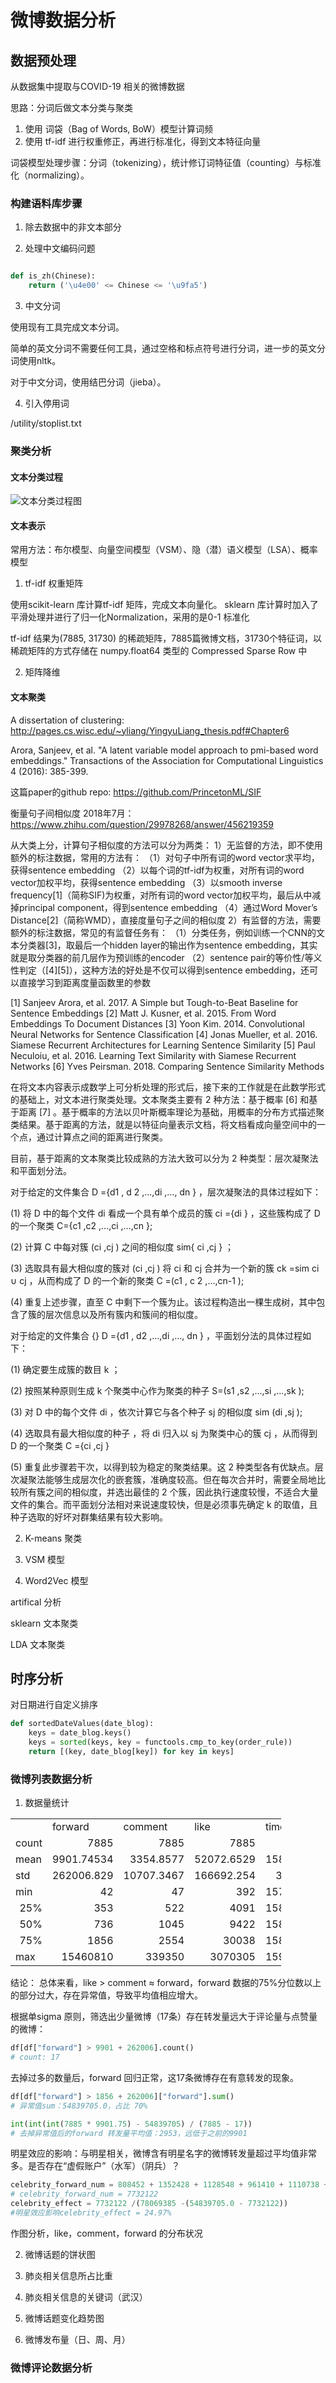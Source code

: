 # 微博数据分析

## 数据预处理

从数据集中提取与COVID-19 相关的微博数据

思路：分词后做文本分类与聚类

1. 使用 词袋（Bag of Words, BoW）模型计算词频
2. 使用 tf-idf 进行权重修正，再进行标准化，得到文本特征向量

词袋模型处理步骤：分词（tokenizing），统计修订词特征值（counting）与标准化（normalizing）。

### 构建语料库步骤

1. 除去数据中的非文本部分

2. 处理中文编码问题

```python

def is_zh(Chinese):
    return ('\u4e00' <= Chinese <= '\u9fa5')

```

3. 中文分词

使用现有工具完成文本分词。

简单的英文分词不需要任何工具，通过空格和标点符号进行分词，进一步的英文分词使用nltk。

对于中文分词，使用结巴分词（jieba）。

4. 引入停用词

/utility/stoplist.txt

### 聚类分析

#### 文本分类过程
<img src = "https://img-blog.csdnimg.cn/20181218160433769.png" title = "文本分类过程图"></img>

#### 文本表示
常用方法：布尔模型、向量空间模型（VSM）、隐（潜）语义模型（LSA）、概率模型

1. tf-idf 权重矩阵

使用scikit-learn 库计算tf-idf 矩阵，完成文本向量化。
sklearn 库计算时加入了平滑处理并进行了归一化Normalization，采用的是0-1 标准化

tf-idf 结果为(7885, 31730) 的稀疏矩阵，7885篇微博文档，31730个特征词，以稀疏矩阵的方式存储在 numpy.float64 类型的 Compressed Sparse Row 中

2. 矩阵降维



#### 文本聚类

A dissertation of clustering: http://pages.cs.wisc.edu/~yliang/YingyuLiang_thesis.pdf#Chapter6

Arora, Sanjeev, et al. "A latent variable model approach to pmi-based word embeddings." Transactions of the Association for Computational Linguistics 4 (2016): 385-399.

这篇paper的github repo: https://github.com/PrincetonML/SIF

衡量句子间相似度 2018年7月：
https://www.zhihu.com/question/29978268/answer/456219359

从大类上分，计算句子相似度的方法可以分为两类：
1）无监督的方法，即不使用额外的标注数据，常用的方法有：
（1）对句子中所有词的word vector求平均，获得sentence embedding
（2）以每个词的tf-idf为权重，对所有词的word vector加权平均，获得sentence embedding
（3）以smooth inverse frequency[1]（简称SIF)为权重，对所有词的word vector加权平均，最后从中减掉principal component，得到sentence embedding
（4）通过Word Mover’s Distance[2]（简称WMD），直接度量句子之间的相似度
2）有监督的方法，需要额外的标注数据，常见的有监督任务有：
（1）分类任务，例如训练一个CNN的文本分类器[3]，取最后一个hidden layer的输出作为sentence embedding，其实就是取分类器的前几层作为预训练的encoder
（2）sentence pair的等价性/等义性判定（[4][5]），这种方法的好处是不仅可以得到sentence embedding，还可以直接学习到距离度量函数里的参数

[1] Sanjeev Arora, et al. 2017. A Simple but Tough-to-Beat Baseline for Sentence Embeddings
[2] Matt J. Kusner, et al. 2015. From Word Embeddings To Document Distances
[3] Yoon Kim. 2014. Convolutional Neural Networks for Sentence Classification
[4] Jonas Mueller, et al. 2016. Siamese Recurrent Architectures for Learning Sentence Similarity
[5] Paul Neculoiu, et al. 2016. Learning Text Similarity with Siamese Recurrent Networks
[6] Yves Peirsman. 2018. Comparing Sentence Similarity Methods


在将文本内容表示成数学上可分析处理的形式后，接下来的工作就是在此数学形式的基础上，对文本进行聚类处理。文本聚类主要有 2 种方法：基于概率 [6] 和基于距离 [7] 。基于概率的方法以贝叶斯概率理论为基础，用概率的分布方式描述聚类结果。基于距离的方法，就是以特征向量表示文档，将文档看成向量空间中的一个点，通过计算点之间的距离进行聚类。 

目前，基于距离的文本聚类比较成熟的方法大致可以分为 2 种类型：层次凝聚法和平面划分法。

对于给定的文件集合 D ={d1 , d 2 ,…,di ,…, dn } ，层次凝聚法的具体过程如下：

(1) 将 D 中的每个文件 di 看成一个具有单个成员的簇 ci ={di } ，这些簇构成了 D 的一个聚类 C={c1 ,c2 ,…,ci ,…,cn };

(2) 计算 C 中每对簇 (ci ,cj ) 之间的相似度 sim{ ci ,cj } ；

(3) 选取具有最大相似度的簇对 (ci ,cj ) 将 ci 和 cj 合并为一个新的簇 ck =sim ci ∪ cj ，从而构成了 D 的一个新的聚类 C =(c1 , c 2 ,…,cn-1 );

(4) 重复上述步骤，直至 C 中剩下一个簇为止。该过程构造出一棵生成树，其中包含了簇的层次信息以及所有簇内和簇间的相似度。


对于给定的文件集合 {} D ={d1 , d2 ,…,di ,…, dn } ，平面划分法的具体过程如下：

(1) 确定要生成簇的数目 k ；

(2) 按照某种原则生成 k 个聚类中心作为聚类的种子 S=(s1 ,s2 ,…,si ,…,sk );

(3) 对 D 中的每个文件 di ，依次计算它与各个种子 sj 的相似度 sim (di ,sj );
 
(4) 选取具有最大相似度的种子 ，将 di 归入以 sj 为聚类中心的簇 cj ，从而得到 D 的一个聚类 C ={ci ,cj }

(5) 重复此步骤若干次，以得到较为稳定的聚类结果。这 2 种类型各有优缺点。层次凝聚法能够生成层次化的嵌套簇，准确度较高。但在每次合并时，需要全局地比较所有簇之间的相似度，并选出最佳的 2 个簇，因此执行速度较慢，不适合大量文件的集合。而平面划分法相对来说速度较快，但是必须事先确定 k 的取值，且种子选取的好坏对群集结果有较大影响。


2. K-means 聚类


3. VSM 模型


4. Word2Vec 模型 

artifical 分析

sklearn 文本聚类

LDA 文本聚类

## 时序分析

对日期进行自定义排序

```python
def sortedDateValues(date_blog):
    keys = date_blog.keys()
    keys = sorted(keys, key = functools.cmp_to_key(order_rule))
    return [(key, date_blog[key]) for key in keys]

```

### 微博列表数据分析

1. 数据量统计

<table border=0 cellpadding=0 cellspacing=0 width=435 style='border-collapse:
 collapse;table-layout:fixed;width:325pt'>
 <col width=87 span=5 style='width:65pt'>
 <tr height=21 style='height:16.0pt'>
  <td height=21 width=87 style='height:16.0pt;width:65pt'></td>
  <td width=87 style='width:65pt'>forward</td>
  <td width=87 style='width:65pt'>comment</td>
  <td width=87 style='width:65pt'>like</td>
  <td width=87 style='width:65pt'>timeStamp</td>
 </tr>
 <tr height=21 style='height:16.0pt'>
  <td height=21 style='height:16.0pt'>count</td>
  <td align=right>7885</td>
  <td align=right>7885</td>
  <td align=right>7885</td>
  <td align=right>7885</td>
 </tr>
 <tr height=21 style='height:16.0pt'>
  <td height=21 style='height:16.0pt'>mean</td>
  <td align=right>9901.74534</td>
  <td align=right>3354.8577</td>
  <td align=right>52072.6529</td>
  <td align=right>1584050466</td>
 </tr>
 <tr height=21 style='height:16.0pt'>
  <td height=21 style='height:16.0pt'>std</td>
  <td align=right>262006.829</td>
  <td align=right>10707.3467</td>
  <td align=right>166692.254</td>
  <td align=right>3511551.7</td>
 </tr>
 <tr height=21 style='height:16.0pt'>
  <td height=21 style='height:16.0pt'>min</td>
  <td align=right>42</td>
  <td align=right>47</td>
  <td align=right>392</td>
  <td align=right>1577840100</td>
 </tr>
 <tr height=21 style='height:16.0pt'>
  <td height=21 class=xl63 align=right style='height:16.0pt'>25%</td>
  <td align=right>353</td>
  <td align=right>522</td>
  <td align=right>4091</td>
  <td align=right>1580912880</td>
 </tr>
 <tr height=21 style='height:16.0pt'>
  <td height=21 class=xl63 align=right style='height:16.0pt'>50%</td>
  <td align=right>736</td>
  <td align=right>1045</td>
  <td align=right>9422</td>
  <td align=right>1583843280</td>
 </tr>
 <tr height=21 style='height:16.0pt'>
  <td height=21 class=xl63 align=right style='height:16.0pt'>75%</td>
  <td align=right>1856</td>
  <td align=right>2554</td>
  <td align=right>30038</td>
  <td align=right>1586784960</td>
 </tr>
 <tr height=21 style='height:16.0pt'>
  <td height=21 style='height:16.0pt'>max</td>
  <td align=right>15460810</td>
  <td align=right>339350</td>
  <td align=right>3070305</td>
  <td align=right>1590940440</td>
 </tr>
 <![if supportMisalignedColumns]>
 <tr height=0 style='display:none'>
  <td width=87 style='width:65pt'></td>
  <td width=87 style='width:65pt'></td>
  <td width=87 style='width:65pt'></td>
  <td width=87 style='width:65pt'></td>
  <td width=87 style='width:65pt'></td>
 </tr>
 <![endif]>
</table>


结论：
总体来看，like $\gt$ comment $\approx$ forward，forward 数据的75%分位数以上的部分过大，存在异常值，导致平均值相应增大。

根据单sigma 原则，筛选出少量微博（17条）存在转发量远大于评论量与点赞量的微博：
```python
df[df["forward"] > 9901 + 262006].count()
# count: 17
```
去掉过多的数量后，forward 回归正常，这17条微博存在有意转发的现象。
```python
df[df["forward"] > 1856 + 262006]["forward"].sum()
# 异常值sum：54839705.0，占比 70%

int(int(int(7885 * 9901.75) - 54839705) / (7885 - 17))
# 去掉异常值后的forward 转发量平均值：2953，远低于之前的9901
```

明星效应的影响：与明星相关，微博含有明星名字的微博转发量超过平均值非常多。是否存在“虚假账户”（水军）（阴兵）？
```python
celebrity_forward_num = 808452 + 1352428 + 1128548 + 961410 + 1110738 + 1134405 + 1236141
# celebrity_forward_num = 7732122
celebrity_effect = 7732122 /(78069385 -(54839705.0 - 7732122))
#明星效应影响celebrity_effect = 24.97%
```


作图分析，like，comment，forward 的分布状况



2. 微博话题的饼状图



3. 肺炎相关信息所占比重



4. 肺炎相关信息的关键词（武汉）



5. 微博话题变化趋势图


1. 微博发布量（日、周、月）





### 微博评论数据分析


